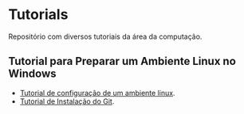 # Tutorials

Repositório com diversos tutoriais da área da computação. 

## Tutorial para Preparar um Ambiente Linux no Windows 


- [Tutorial de configuração de um ambiente linux](/tutoriais/gerador-asda/AMBIENTELINUX.md).
- [Tutorial de Instalação do Git](/tutoriais/gerador-asda/INSTALARGIT.md).
 

